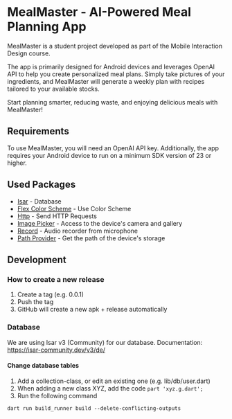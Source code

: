 # MealMaster - AI-Powered Meal Planning App

MealMaster is a student project developed as part of the Mobile Interaction Design course.

The app is primarily designed for Android devices and leverages OpenAI API to help you create
personalized meal plans.
Simply take pictures of your ingredients, and MealMaster will generate a weekly plan with recipes
tailored to your available stocks.

Start planning smarter, reducing waste, and enjoying delicious meals with MealMaster!

## Requirements

To use MealMaster, you will need an OpenAI API key.
Additionally, the app requires your Android device to run on a minimum SDK version of 23 or higher.

## Used Packages

- [Isar](https://pub.dev/packages/isar) - Database
- [Flex Color Scheme](https://pub.dev/packages/flex_color_scheme) - Use Color Scheme
- [Http](https://pub.dev/packages/http) - Send HTTP Requests
- [Image Picker](https://pub.dev/packages/image_picker) - Access to the device's camera and gallery
- [Record](https://pub.dev/packages/record) - Audio recorder from microphone
- [Path Provider](https://pub.dev/packages/path_provider) - Get the path of the device's storage

## Development

### How to create a new release
1. Create a tag (e.g. 0.0.1)
2. Push the tag
3. GitHub will create a new apk + release automatically

### Database
We are using Isar v3 (Community) for our database.
Documentation: https://isar-community.dev/v3/de/

#### Change database tables
1. Add a collection-class, or edit an existing one (e.g. lib/db/user.dart)
2. When adding a new class XYZ, add the code `part 'xyz.g.dart';`
3. Run the following command 
```shell
dart run build_runner build --delete-conflicting-outputs
```